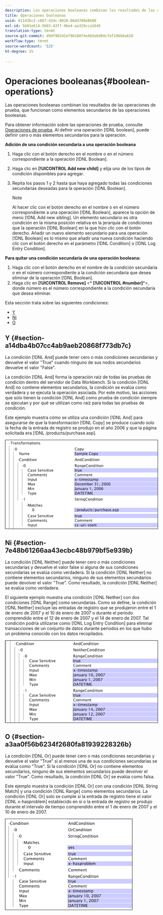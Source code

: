 ```yaml
---
description: Las operaciones booleanas combinan los resultados de las operaciones de prueba, que funcionan como elementos secundarios de las operaciones booleanas.
title: Operaciones booleanas
uuid: 01143bc2-c867-434c-8028-86d4708e8b80
exl-id: 5b01e614-5603-43ff-9be4-aa329cca1645
translation-type: tm+mt
source-git-commit: d9df90242ef96188f4e4b5e6d04cfef196b0a628
workflow-type: tm+mt
source-wordcount: '525'
ht-degree: 1%

---
```


# Operaciones booleanas{#boolean-operations}

Las operaciones booleanas combinan los resultados de las operaciones de prueba, que funcionan como elementos secundarios de las operaciones booleanas.

Para obtener información sobre las operaciones de prueba, consulte [Operaciones de prueba](../../../../home/c-dataset-const-proc/c-conditions/c-test-ops/c-test-ops.md#concept-c4bf6cb9e7a94cc7ac49ca9b0b1a2144). Al definir una operación [!DNL boolean], puede definir cero o más elementos secundarios para la operación.

**Adición de una condición secundaria a una operación booleana**

1. Haga clic con el botón derecho en el nombre o en el número correspondiente a la operación [!DNL Boolean].
1. Haga clic en **[!UICONTROL Add new child]** y elija uno de los tipos de condición disponibles para agregar.
1. Repita los pasos 1 y 2 hasta que haya agregado todas las condiciones secundarias deseadas para la operación [!DNL Boolean].

   >[!NOTE]
   >
   >Al hacer clic con el botón derecho en el nombre o en el número correspondiente a una operación [!DNL Boolean], aparece la opción de menú [!DNL Add new sibling]. Un elemento secundario es otra condición en la misma posición relativa en la jerarquía de condiciones que la operación [!DNL Boolean] en la que hizo clic con el botón derecho. Añadir un nuevo elemento secundario para una operación [!DNL Boolean] es lo mismo que añadir una nueva condición haciendo clic con el botón derecho en el parámetro [!DNL Condition] o [!DNL Log Entry Condition].

**Para quitar una condición secundaria de una operación booleana:**

1. Haga clic con el botón derecho en el nombre de la condición secundaria o en el número correspondiente a la condición secundaria que desea eliminar de la operación [!DNL Boolean].
1. Haga clic en **[!UICONTROL Remove]** &lt;* **[!UICONTROL #number]***>, donde número es el número correspondiente a la condición secundaria que desea eliminar.

Esta sección trata sobre las siguientes condiciones:

* [Y](../../../../home/c-dataset-const-proc/c-conditions/c-test-ops/c-boolean-ops.md#section-a14dba4b07cc4ab9aeb20868f773db7c)
* [Ni](../../../../home/c-dataset-const-proc/c-conditions/c-test-ops/c-boolean-ops.md#section-7e48b61266aa43ecbc48b979bf5e939b)
* [O](../../../../home/c-dataset-const-proc/c-conditions/c-test-ops/c-boolean-ops.md#section-a3aa0f56b6234f2680fa81939228326b)

## Y {#section-a14dba4b07cc4ab9aeb20868f773db7c}

La condición [!DNL And] puede tener cero o más condiciones secundarias y devuelve el valor &quot;True&quot; cuando ninguno de sus nodos secundarios devuelve el valor &quot;False&quot;.

La condición [!DNL And] forma la operación raíz de todas las pruebas de condición dentro del servidor de Data Workbench. Si la condición [!DNL And] no contiene elementos secundarios, la condición se evalúa como verdadera y se ejecuta la operación asociada. Por este motivo, las acciones que solo tienen la condición [!DNL And] como prueba de condición siempre se ejecutan y por qué se utilizan como raíz para todas las pruebas de condición.

Este ejemplo muestra cómo se utiliza una condición [!DNL And] para asegurarse de que la transformación [!DNL Copy] se produce cuando solo la fecha de la entrada de registro se produjo en el año 2006 y que la página solicitada era [!DNL /products/purchase.asp].

![](assets/cfg_Condition_AndCondition.png)

## Ni {#section-7e48b61266aa43ecbc48b979bf5e939b}

La condición [!DNL Neither] puede tener cero o más condiciones secundarias y devuelve el valor false si alguna de sus condiciones secundarias se evalúa como verdadera. Si la condición [!DNL Neither] no contiene elementos secundarios, ninguno de sus elementos secundarios puede devolver el valor &quot;True&quot;. Como resultado, la condición [!DNL Neither] se evalúa como verdadera.

El siguiente ejemplo muestra una condición [!DNL Neither] con dos condiciones [!DNL Range] como secundarias. Como se define, la condición [!DNL Neither] excluye las entradas de registro que se produjeron entre el 1 de enero de 2007 y el 10 de enero de 2007 o durante el período comprendido entre el 12 de enero de 2007 y el 14 de enero de 2007. Tal condición podría utilizarse como [!DNL Log Entry Condition] para eliminar transacciones de un conjunto de datos durante periodos en los que hubo un problema conocido con los datos recopilados.

![](assets/cfg_Condition_NeitherCondition.png)

## O {#section-a3aa0f56b6234f2680fa81939228326b}

La condición [!DNL Or] puede tener cero o más condiciones secundarias y devuelve el valor &quot;True&quot; si al menos una de sus condiciones secundarias se evalúa como &quot;True&quot;. Si la condición [!DNL Or] no contiene elementos secundarios, ninguno de sus elementos secundarios puede devolver el valor &quot;True&quot;. Como resultado, la condición [!DNL Or] se evalúa como falsa.

Este ejemplo muestra la condición [!DNL Or] con una condición [!DNL String Match] y una condición [!DNL Range] como elementos secundarios. La condición [!DNL Or] solo se cumple si la entrada de registro tiene el valor [!DNL x-hasproblem] establecido en sí o la entrada de registro se produjo durante el intervalo de tiempo comprendido entre el 1 de enero de 2007 y el 10 de enero de 2007.

![](assets/cfg_Condition_OrCondition.png)
